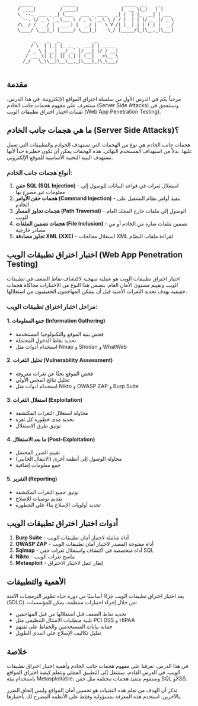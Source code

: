 

```
     _____           _____                  _____  _     _      
    /  ___|         / ____|                |  __ \(_)   | |     
    \ `--.  ___ _ _| (___   ___ _ ____   _| |  | |_  __| | ___ 
     `--. \/ _ \ '__\___ \ / _ \ '__\ \ / / |  | | |/ _` |/ _ \
    /\__/ /  __/ |  ____) |  __/ |   \ V /| |__| | | (_| |  __/
    \____/ \___|_| |_____/ \___|_|    \_/ |_____/|_|\__,_|\___|
                                                           
          _    _   _             _          
         / \  | |_| |_ __ _  ___| | _____   
        / _ \ | __| __/ _` |/ __| |/ / __|  
       / ___ \| |_| || (_| | (__|   <\__ \  
      /_/   \_\\__|\__\__,_|\___|_|\_\___/  
                                           
```

## مقدمة

مرحباً بكم في الدرس الأول من سلسلة اختراق المواقع الإلكترونية. في هذا الدرس، سنتعرف على مفهوم هجمات جانب الخادم (Server Side Attacks) وسنتعمق في تقنيات اختبار اختراق تطبيقات الويب (Web App Penetration Testing).

## ما هي هجمات جانب الخادم (Server Side Attacks)؟

هجمات جانب الخادم هي نوع من الهجمات التي تستهدف الخوادم والتطبيقات التي تعمل عليها، بدلاً من استهداف المستخدم النهائي. هذه الهجمات يمكن أن تكون خطيرة جداً لأنها تستهدف البنية التحتية الأساسية للموقع الإلكتروني.

### أنواع هجمات جانب الخادم:

1. **حقن SQL (SQL Injection)** - استغلال ثغرات في قواعد البيانات للوصول إلى معلومات غير مصرح بها
2. **هجمات حقن الأوامر (Command Injection)** - تنفيذ أوامر نظام التشغيل على الخادم
3. **هجمات تجاوز المسار (Path Traversal)** - الوصول إلى ملفات خارج المجلد العام للويب
4. **هجمات تضمين الملفات (File Inclusion)** - تضمين ملفات ضارة من الخادم أو من مصادر خارجية
5. **تجاوز مصادقة XML (XXE)** - استغلال معالجات XML لقراءة ملفات النظام

## اختبار اختراق تطبيقات الويب (Web App Penetration Testing)

اختبار اختراق تطبيقات الويب هو عملية منهجية لاكتشاف نقاط الضعف في تطبيقات الويب وتقييم مستوى الأمان العام. يتضمن هذا النوع من الاختبارات محاكاة هجمات حقيقية بهدف تحديد الثغرات الأمنية قبل أن يتمكن المهاجمون الحقيقيون من استغلالها.

### مراحل اختبار اختراق تطبيقات الويب:

#### 1. جمع المعلومات (Information Gathering)
- فحص بنية الموقع والتكنولوجيا المستخدمة
- تحديد نقاط الدخول المحتملة
- استخدام أدوات مثل Nmap و Shodan و WhatWeb

#### 2. تحليل الثغرات (Vulnerability Assessment)
- فحص الموقع بحثًا عن ثغرات معروفة
- تحليل نتائج الفحص الأولي
- استخدام أدوات مثل Nikto و OWASP ZAP و Burp Suite

#### 3. استغلال الثغرات (Exploitation)
- محاولة استغلال الثغرات المكتشفة
- تحديد مدى خطورة كل ثغرة
- توثيق طرق الاستغلال

#### 4. ما بعد الاستغلال (Post-Exploitation)
- تقييم الضرر المحتمل
- محاولة الوصول إلى أنظمة أخرى (الانتقال الجانبي)
- جمع معلومات إضافية

#### 5. التقرير (Reporting)
- توثيق جميع الثغرات المكتشفة
- تقديم توصيات للإصلاح
- تحديد أولويات الإصلاح بناءً على الخطورة

## أدوات اختبار اختراق تطبيقات الويب

1. **Burp Suite** - أداة شاملة لاختبار أمان تطبيقات الويب
2. **OWASP ZAP** - أداة مفتوحة المصدر لاختبار أمان تطبيقات الويب
3. **Sqlmap** - أداة متخصصة في اكتشاف واستغلال ثغرات حقن SQL
4. **Nikto** - ماسح ثغرات الويب
5. **Metasploit** - إطار عمل لاختبار الاختراق

## الأهمية والتطبيقات

يعد اختبار اختراق تطبيقات الويب جزءًا أساسيًا من دورة حياة تطوير البرمجيات الآمنة (SDLC). من خلال إجراء اختبارات منتظمة، يمكن للمؤسسات:

- تحديد نقاط الضعف قبل استغلالها من قبل المهاجمين
- تلبية متطلبات الامتثال التنظيمي مثل PCI DSS و HIPAA
- حماية بيانات المستخدمين والحفاظ على ثقتهم
- تقليل تكاليف الإصلاح على المدى الطويل

## خلاصة

في هذا الدرس، تعرفنا على مفهوم هجمات جانب الخادم وأهمية اختبار اختراق تطبيقات الويب. في الدرس القادم، سننتقل إلى التطبيق العملي ونتعلم كيفية اختراق المواقع باستخدام بيئة Metasploitable، وسنقوم بتنفيذ هجمات مختلفة مثل حقن SQL وXSS.

تذكر أن الهدف من تعلم هذه التقنيات هو تحسين أمان المواقع وليس إلحاق الضرر بالآخرين. استخدم هذه المعرفة بمسؤولية وفقط على الأنظمة المصرح لك باختبارها.
